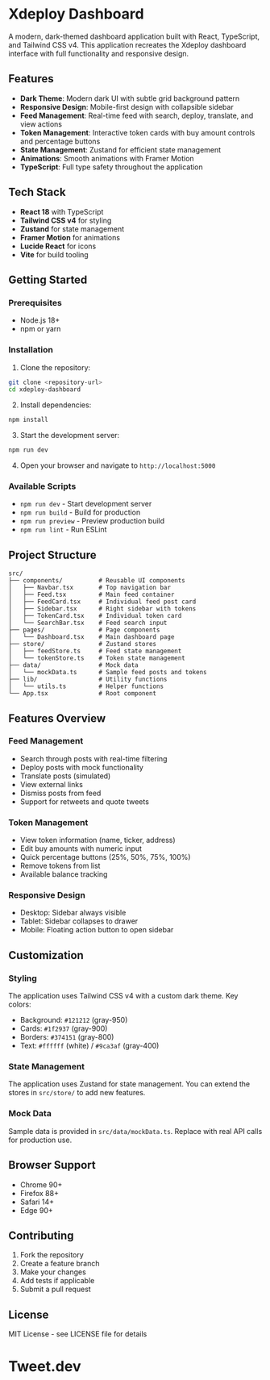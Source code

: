 # Xdeploy Dashboard

A modern, dark-themed dashboard application built with React, TypeScript, and Tailwind CSS v4. This application recreates the Xdeploy dashboard interface with full functionality and responsive design.

## Features

- **Dark Theme**: Modern dark UI with subtle grid background pattern
- **Responsive Design**: Mobile-first design with collapsible sidebar
- **Feed Management**: Real-time feed with search, deploy, translate, and view actions
- **Token Management**: Interactive token cards with buy amount controls and percentage buttons
- **State Management**: Zustand for efficient state management
- **Animations**: Smooth animations with Framer Motion
- **TypeScript**: Full type safety throughout the application

## Tech Stack

- **React 18** with TypeScript
- **Tailwind CSS v4** for styling
- **Zustand** for state management
- **Framer Motion** for animations
- **Lucide React** for icons
- **Vite** for build tooling

## Getting Started

### Prerequisites

- Node.js 18+ 
- npm or yarn

### Installation

1. Clone the repository:
```bash
git clone <repository-url>
cd xdeploy-dashboard
```

2. Install dependencies:
```bash
npm install
```

3. Start the development server:
```bash
npm run dev
```

4. Open your browser and navigate to `http://localhost:5000`

### Available Scripts

- `npm run dev` - Start development server
- `npm run build` - Build for production
- `npm run preview` - Preview production build
- `npm run lint` - Run ESLint

## Project Structure

```
src/
├── components/          # Reusable UI components
│   ├── Navbar.tsx       # Top navigation bar
│   ├── Feed.tsx         # Main feed container
│   ├── FeedCard.tsx     # Individual feed post card
│   ├── Sidebar.tsx      # Right sidebar with tokens
│   ├── TokenCard.tsx    # Individual token card
│   └── SearchBar.tsx    # Feed search input
├── pages/               # Page components
│   └── Dashboard.tsx    # Main dashboard page
├── store/               # Zustand stores
│   ├── feedStore.ts     # Feed state management
│   └── tokenStore.ts    # Token state management
├── data/                # Mock data
│   └── mockData.ts      # Sample feed posts and tokens
├── lib/                 # Utility functions
│   └── utils.ts         # Helper functions
└── App.tsx              # Root component
```

## Features Overview

### Feed Management
- Search through posts with real-time filtering
- Deploy posts with mock functionality
- Translate posts (simulated)
- View external links
- Dismiss posts from feed
- Support for retweets and quote tweets

### Token Management
- View token information (name, ticker, address)
- Edit buy amounts with numeric input
- Quick percentage buttons (25%, 50%, 75%, 100%)
- Remove tokens from list
- Available balance tracking

### Responsive Design
- Desktop: Sidebar always visible
- Tablet: Sidebar collapses to drawer
- Mobile: Floating action button to open sidebar

## Customization

### Styling
The application uses Tailwind CSS v4 with a custom dark theme. Key colors:
- Background: `#121212` (gray-950)
- Cards: `#1f2937` (gray-900)
- Borders: `#374151` (gray-800)
- Text: `#ffffff` (white) / `#9ca3af` (gray-400)

### State Management
The application uses Zustand for state management. You can extend the stores in `src/store/` to add new features.

### Mock Data
Sample data is provided in `src/data/mockData.ts`. Replace with real API calls for production use.

## Browser Support

- Chrome 90+
- Firefox 88+
- Safari 14+
- Edge 90+

## Contributing

1. Fork the repository
2. Create a feature branch
3. Make your changes
4. Add tests if applicable
5. Submit a pull request

## License

MIT License - see LICENSE file for details
# Tweet.dev
